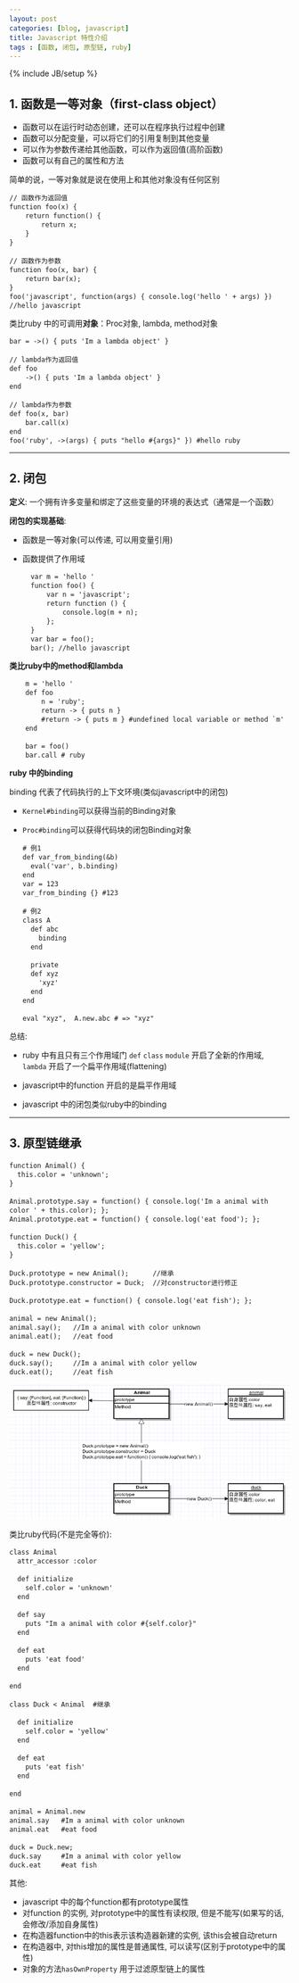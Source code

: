```yaml
---
layout: post
categories: [blog, javascript]
title: Javascript 特性介绍
tags : [函数, 闭包, 原型链, ruby]
---
```

{% include JB/setup %}

## 1. 函数是一等对象（first-class object）

* 函数可以在运行时动态创建，还可以在程序执行过程中创建
* 函数可以分配变量，可以将它们的引用复制到其他变量
* 可以作为参数传递给其他函数，可以作为返回值(高阶函数)
* 函数可以有自己的属性和方法

简单的说，一等对象就是说在使用上和其他对象没有任何区别

    // 函数作为返回值
    function foo(x) {
        return function() {
            return x;
        }
    }

    // 函数作为参数
    function foo(x, bar) {
        return bar(x);
    }
    foo('javascript', function(args) { console.log('hello ' + args) }) //hello javascript

类比ruby 中的可调用**对象**：Proc对象, lambda, method对象

    bar = ->() { puts 'Im a lambda object' }

    // lambda作为返回值
    def foo
        ->() { puts 'Im a lambda object' }
    end

    // lambda作为参数
    def foo(x, bar)
        bar.call(x)
    end
    foo('ruby', ->(args) { puts "hello #{args}" }) #hello ruby

---

## 2. 闭包

**定义**: 一个拥有许多变量和绑定了这些变量的环境的表达式（通常是一个函数）

**闭包的实现基础**:

* 函数是一等对象(可以传递, 可以用变量引用)
* 函数提供了作用域

        var m = 'hello '
        function foo() {
            var n = 'javascript';
            return function () {
                console.log(m + n);
            };
        }
        var bar = foo();
        bar(); //hello javascript

**类比ruby中的method和lambda**

        m = 'hello '
        def foo
            n = 'ruby';
            return -> { puts n }
            #return -> { puts m } #undefined local variable or method `m'
        end

        bar = foo()
        bar.call # ruby

**ruby 中的binding**

  binding 代表了代码执行的上下文环境(类似javascript中的闭包)

  * `Kernel#binding`可以获得当前的Binding对象

  * `Proc#binding`可以获得代码块的闭包Binding对象

        # 例1
        def var_from_binding(&b)
          eval('var', b.binding)
        end
        var = 123
        var_from_binding {} #123

        # 例2
        class A
          def abc
            binding
          end

          private
          def xyz
            'xyz'
          end
        end

        eval "xyz",  A.new.abc # => "xyz"

总结:

* ruby 中有且只有三个作用域门 `def` `class` `module` 开启了全新的作用域, `lambda` 开启了一个扁平作用域(flattening)

* javascript中的function 开启的是扁平作用域

* javascript 中的闭包类似ruby中的binding

---

## 3. 原型链继承


    function Animal() {
      this.color = 'unknown';
    }

    Animal.prototype.say = function() { console.log('Im a animal with color ' + this.color); };
    Animal.prototype.eat = function() { console.log('eat food'); };

    function Duck() {
      this.color = 'yellow';
    }

    Duck.prototype = new Animal();      //继承
    Duck.prototype.constructor = Duck;  //对constructor进行修正

    Duck.prototype.eat = function() { console.log('eat fish'); };

    animal = new Animal();
    animal.say();   //Im a animal with color unknown
    animal.eat();   //eat food

    duck = new Duck();
    duck.say();     //Im a animal with color yellow
    duck.eat();     //eat fish



<img src="/assets/images/javascript_intro/prototype.png" />

类比ruby代码(不是完全等价):

    class Animal
      attr_accessor :color

      def initialize
        self.color = 'unknown'
      end

      def say
        puts "Im a animal with color #{self.color}"
      end

      def eat
        puts 'eat food'
      end

    end

    class Duck < Animal  #继承

      def initialize
        self.color = 'yellow'
      end

      def eat
        puts 'eat fish'
      end

    end

    animal = Animal.new
    animal.say   #Im a animal with color unknown
    animal.eat   #eat food

    duck = Duck.new;
    duck.say     #Im a animal with color yellow
    duck.eat     #eat fish

其他:

* javascript 中的每个function都有prototype属性
* 对function 的实例, 对prototype中的属性有读权限, 但是不能写(如果写的话, 会修改/添加自身属性)
* 在构造器function中的this表示该构造器新建的实例, 该this会被自动return
* 在构造器中, 对this增加的属性是普通属性, 可以读写(区别于prototype中的属性)
* 对象的方法`hasOwnProperty` 用于过滤原型链上的属性
